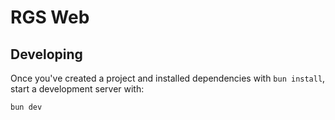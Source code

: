 # RGS Web

## Developing

Once you've created a project and installed dependencies with `bun install`, start a development server with:

```bash
bun dev
```
